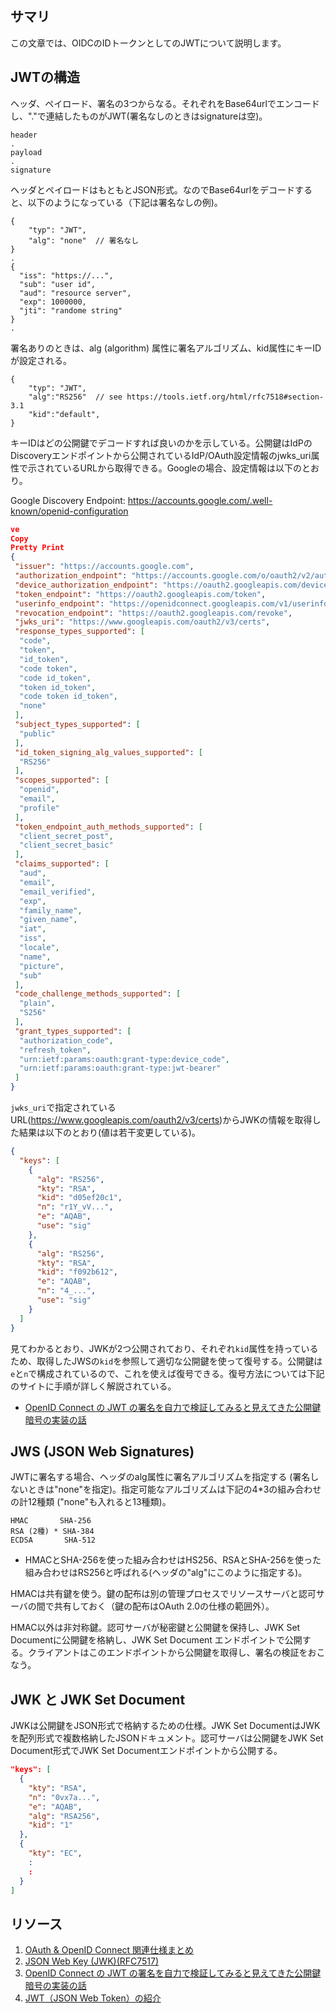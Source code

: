 ## サマリ

この文章では、OIDCのIDトークンとしてのJWTについて説明します。

## JWTの構造

ヘッダ、ペイロード、署名の3つからなる。それぞれをBase64urlでエンコードし、"."で連結したものがJWT(署名なしのときはsignatureは空)。

```
header
.
payload
.
signature
```

ヘッダとペイロードはもともとJSON形式。なのでBase64urlをデコードすると、以下のようになっている（下記は署名なしの例)。

```
{
    "typ": "JWT",
    "alg": "none"  // 署名なし
}
.
{
  "iss": "https://...",
  "sub": "user id",
  "aud": "resource server",
  "exp": 1000000,
  "jti": "randome string"
}
.
```

署名ありのときは、alg (algorithm) 属性に署名アルゴリズム、kid属性にキーIDが設定される。

```
{
    "typ": "JWT",
    "alg":"RS256"  // see https://tools.ietf.org/html/rfc7518#section-3.1
    "kid":"default",
}
```

キーIDはどの公開鍵でデコードすれば良いのかを示している。公開鍵はIdPのDiscoveryエンドポイントから公開されているIdP/OAuth設定情報のjwks_uri属性で示されているURLから取得できる。Googleの場合、設定情報は以下のとおり。

Google Discovery Endpoint: https://accounts.google.com/.well-known/openid-configuration

```Json
ve
Copy
Pretty Print
{
 "issuer": "https://accounts.google.com",
 "authorization_endpoint": "https://accounts.google.com/o/oauth2/v2/auth",
 "device_authorization_endpoint": "https://oauth2.googleapis.com/device/code",
 "token_endpoint": "https://oauth2.googleapis.com/token",
 "userinfo_endpoint": "https://openidconnect.googleapis.com/v1/userinfo",
 "revocation_endpoint": "https://oauth2.googleapis.com/revoke",
 "jwks_uri": "https://www.googleapis.com/oauth2/v3/certs",
 "response_types_supported": [
  "code",
  "token",
  "id_token",
  "code token",
  "code id_token",
  "token id_token",
  "code token id_token",
  "none"
 ],
 "subject_types_supported": [
  "public"
 ],
 "id_token_signing_alg_values_supported": [
  "RS256"
 ],
 "scopes_supported": [
  "openid",
  "email",
  "profile"
 ],
 "token_endpoint_auth_methods_supported": [
  "client_secret_post",
  "client_secret_basic"
 ],
 "claims_supported": [
  "aud",
  "email",
  "email_verified",
  "exp",
  "family_name",
  "given_name",
  "iat",
  "iss",
  "locale",
  "name",
  "picture",
  "sub"
 ],
 "code_challenge_methods_supported": [
  "plain",
  "S256"
 ],
 "grant_types_supported": [
  "authorization_code",
  "refresh_token",
  "urn:ietf:params:oauth:grant-type:device_code",
  "urn:ietf:params:oauth:grant-type:jwt-bearer"
 ]
}
```

`jwks_uri`で指定されているURL(https://www.googleapis.com/oauth2/v3/certs)からJWKの情報を取得した結果は以下のとおり(値は若干変更している)。

```Json
{
  "keys": [
    {
      "alg": "RS256",
      "kty": "RSA",
      "kid": "d05ef20c1",
      "n": "r1Y_vV...",
      "e": "AQAB",
      "use": "sig"
    },
    {
      "alg": "RS256",
      "kty": "RSA",
      "kid": "f092b612",
      "e": "AQAB",
      "n": "4_...",
      "use": "sig"
    }
  ]
}
```

見てわかるとおり、JWKが2つ公開されており、それぞれ`kid`属性を持っているため、取得したJWSの`kid`を参照して適切な公開鍵を使って復号する。公開鍵は`e`と`n`で構成されているので、これを使えば復号できる。復号方法については下記のサイトに手順が詳しく解説されている。

* [OpenID Connect の JWT の署名を自力で検証してみると見えてきた公開鍵暗号の実装の話](https://qiita.com/bobunderson/items/d48f89e2b3e6ad9f9c4c)

## JWS (JSON Web Signatures)

JWTに署名する場合、ヘッダのalg属性に署名アルゴリズムを指定する (署名しないときは"none"を指定)。指定可能なアルゴリズムは下記の4*3の組み合わせの計12種類 ("none"も入れると13種類)。

```
HMAC       SHA-256
RSA (2種) * SHA-384
ECDSA       SHA-512
```

* HMACとSHA-256を使った組み合わせはHS256、RSAとSHA-256を使った組み合わせはRS256と呼ばれる(ヘッダの"alg"にこのように指定する)。

HMACは共有鍵を使う。鍵の配布は別の管理プロセスでリソースサーバと認可サーバの間で共有しておく（鍵の配布はOAuth 2.0の仕様の範囲外）。

HMAC以外は非対称鍵。認可サーバが秘密鍵と公開鍵を保持し、JWK Set Documentに公開鍵を格納し、JWK Set Document エンドポイントで公開する。クライアントはこのエンドポイントから公開鍵を取得し、署名の検証をおこなう。

## JWK と JWK Set Document

JWKは公開鍵をJSON形式で格納するための仕様。JWK Set DocumentはJWKを配列形式で複数格納したJSONドキュメント。認可サーバは公開鍵をJWK Set Document形式でJWK Set Documentエンドポイントから公開する。

```JSON
"keys": [
  {
    "kty": "RSA",
    "n": "0vx7a...",
    "e": "AQAB",
    "alg": "RSA256",
    "kid": "1"
  },
  {
    "kty": "EC",
    :
    :
  }
]
```

## リソース

1. [OAuth & OpenID Connect 関連仕様まとめ](https://qiita.com/TakahikoKawasaki/items/185d34814eb9f7ac7ef3)
1. [JSON Web Key (JWK)(RFC7517)](https://tools.ietf.org/html/rfc7517)
1. [OpenID Connect の JWT の署名を自力で検証してみると見えてきた公開鍵暗号の実装の話](https://qiita.com/bobunderson/items/d48f89e2b3e6ad9f9c4c)
1. [JWT（JSON Web Token）の紹介](https://meetup-jp.toast.com/3511)
